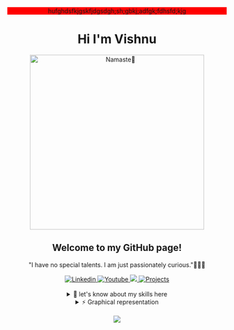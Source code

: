 
<div  align="center">
  <div style="background:red; width:100%; hight:20vh;">hufghdsfkjgskfjdgsdgh;sh;gbkj;adfgk;fdhsfd;kjg</div>
<h1 >Hi I'm Vishnu </h1>

<img src="https://getch21.github.io/codeforfun/images/namaste.gif" width="400px" alt="Namaste🙏">

<!-- ![color picker](https://getch21.github.io/codeforfun/images/namaste.gif) -->

  <h2>Welcome to my GitHub page!</h2>
  
 <p>"I have no special talents. I am just passionately curious."🤷🏻‍♂️</p>
  <span>
    <a href="https://www.linkedin.com/in/vishnu-kushwaha-b637a822a"  title="Dont forget to connect...">
        <img src="https://img.shields.io/badge/Linkedin-blue?style=flat-square&logo=linkedin" alt="Linkedin">
    </a>
     <a href="https://www.youtube.com/c/VishnuBhaiya?sub_confirmation=1"  title="Dont forget to Subscribe...">
        <img src="https://img.shields.io/badge/Youtube-darkred?style=flat-square&logo=youtube" alt="Youtube">
    </a>
    <a href="https://getch21.github.io/Portfolio/" title="portfolio...">
      <img src="https://img.shields.io/badge/Portfolio-darkviolet?style=flat-square&logo=github">
    </a>
    <a href="https://getch21.github.io/codeforfun/" title="Previous Projects...">
      <img src="https://img.shields.io/badge/Projects-darkorange?style=flat-square&logo=codepen" alt="Projects">
    </a>
  


    
  </span>
 <br>
 <br>
 
  <details>
    <summary markdown="span"> 🌱 let's know about my skills here </summary>
    <br>
        <img src="https://img.shields.io/badge/python-black?style=for-the-badge&logo=python">
        <img src="https://img.shields.io/badge/PHP-black?style=for-the-badge&logo=php">
        <img src="https://img.shields.io/badge/javascript-black?style=for-the-badge&logo=javascript">
        <img src="https://img.shields.io/badge/hugo-black?style=for-the-badge&logo=hugo&logoColor=white">
        <img src="https://img.shields.io/badge/sql-black?style=for-the-badge&logo=mysql">
    <br>
        <img src="https://img.shields.io/badge/react-black?style=for-the-badge&logo=react">
        <img src="https://img.shields.io/badge/html5-black?style=for-the-badge&logo=html5">
        <img src="https://img.shields.io/badge/css3-black?style=for-the-badge&logo=css3">
        <img src="https://img.shields.io/badge/Windows-black?style=for-the-badge&logo=Windows">
        <img src="https://img.shields.io/badge/markdown-black?style=for-the-badge&logo=markdown">
        <img src="https://img.shields.io/badge/tailwindcss-black?style=for-the-badge&logo=tailwindcss">
    <br>
         <img src="https://img.shields.io/badge/photoshop-black?style=for-the-badge&logo=adobephotoshop">
          <img src="https://img.shields.io/badge/Filmora-black?style=for-the-badge&logo=youtube">
        

  </details>

  <details>
     <summary markdown="span"> ⚡ Graphical representation </summary>
      <p align="center">
        <a href="https://github.com/Getch21">
          <img src="http://github-profile-summary-cards.vercel.app/api/cards/profile-details?username=Getch21&theme=transparent" />
        </a>
        <a href="https://github.com/Getch21">
          <img src="https://github-readme-streak-stats.herokuapp.com/?user=Getch21&hide_border=true&card_width=338&theme=transparent" />
        </a>
        <a href="https://github.com/Getch21">
          <img src="http://github-profile-summary-cards.vercel.app/api/cards/stats?username=Getch21&theme=transparent" />
        </a>
      </p>
</details>
<br>

  <a href="https://github.com/Getch21">
    <img src="https://komarev.com/ghpvc/?username=Getch21&color=blue&style=flat)" />
  </a>
</div>

<!--

- 🔭 I’m currently working on ...
- 🌱 I’m currently learning ...
- 👯 I’m looking to collaborate on ...
- 🤔 I’m looking for help with ...
- 💬 Ask me about ...
- 📫 How to reach me: ...
- 😄 Pronouns: ...
- ⚡ Fun fact: ...
-->
